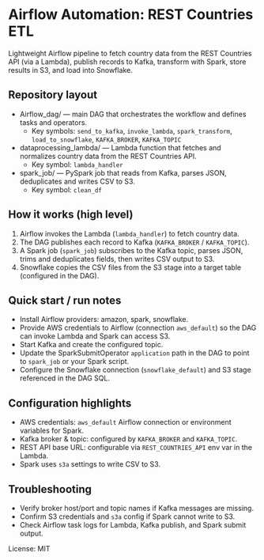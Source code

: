 # Airflow Automation: REST Countries ETL

Lightweight Airflow pipeline to fetch country data from the REST Countries API (via a Lambda), publish records to Kafka, transform with Spark, store results in S3, and load into Snowflake.

## Repository layout

- Airflow_dag/ — main DAG that orchestrates the workflow and defines tasks and operators.
  - Key symbols: `send_to_kafka`, `invoke_lambda`, `spark_transform`, `load_to_snowflake`, `KAFKA_BROKER`, `KAFKA_TOPIC`
- dataprocessing_lambda/ — Lambda function that fetches and normalizes country data from the REST Countries API.
  - Key symbol: `lambda_handler`
- spark_job/ — PySpark job that reads from Kafka, parses JSON, deduplicates and writes CSV to S3.
  - Key symbol: `clean_df`

## How it works (high level)

1. Airflow invokes the Lambda (`lambda_handler`) to fetch country data.
2. The DAG publishes each record to Kafka (`KAFKA_BROKER` / `KAFKA_TOPIC`).
3. A Spark job (`spark_job`) subscribes to the Kafka topic, parses JSON, trims and deduplicates fields, then writes CSV output to S3.
4. Snowflake copies the CSV files from the S3 stage into a target table (configured in the DAG).

## Quick start / run notes

- Install Airflow providers: amazon, spark, snowflake.
- Provide AWS credentials to Airflow (connection `aws_default`) so the DAG can invoke Lambda and Spark can access S3.
- Start Kafka and create the configured topic.
- Update the SparkSubmitOperator `application` path in the DAG to point to `spark_job` or your Spark script.
- Configure the Snowflake connection (`snowflake_default`) and S3 stage referenced in the DAG SQL.

## Configuration highlights

- AWS credentials: `aws_default` Airflow connection or environment variables for Spark.
- Kafka broker & topic: configured by `KAFKA_BROKER` and `KAFKA_TOPIC`.
- REST API base URL: configurable via `REST_COUNTRIES_API` env var in the Lambda.
- Spark uses `s3a` settings to write CSV to S3.

## Troubleshooting

- Verify broker host/port and topic names if Kafka messages are missing.
- Confirm S3 credentials and `s3a` config if Spark cannot write to S3.
- Check Airflow task logs for Lambda, Kafka publish, and Spark submit output.

License: MIT
